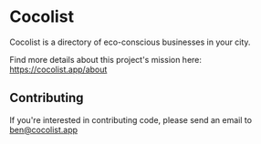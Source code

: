 # Cocolist

Cocolist is a directory of eco-conscious businesses in your city.

Find more details about this project's mission here: https://cocolist.app/about

## Contributing

If you're interested in contributing code, please send an email to ben@cocolist.app
